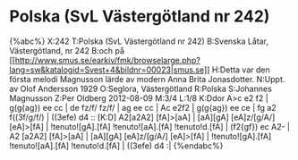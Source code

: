 # Polska (SvL Västergötland nr 242)

{%abc%}
X:242
T:Polska (SvL Västergötland nr 242)
B:Svenska Låtar, Västergötland, nr 242
B:och på [[http://www.smus.se/earkiv/fmk/browselarge.php?lang=sw&katalogid=Svest+4&bildnr=00023|smus.se]]
H:Detta var den första melodi Magnusson lärde av modern Anna Brita Jonasdotter.
N:Uppt. av Olof Andersson 1929
O:Seglora, Västergötland
R:Polska
S:Johannes Magnusson
Z:Per Oldberg 2012-08-09
M:3/4
L:1/8
K:Ddor
A>c e2 f2 | g(g{ag}) ee cc | de fz/f/ fz/f/ | ag ee cc | Ac e2f2 | 
g(g{ag}) ee ce | fg a2 f((3f/g/f/) | ((3efe) d4 :: [K:D] A2[a2A2] [fA]>[aA] | [aA][gA] [eA]z/[g/A/] [eA]>[fA] | 
!tenuto![gA].[fA] !tenuto![aA].[fA] !tenuto!d.[fA] | (f2{gf}) ec A2- | A2 [a2A2] [fA]>[aA] | [aA][gA] [eA]z/[g/A/] [eA]>[fA] | !tenuto![gA].[fA] !tenuto![aA].[fA] !tenuto!d.[fA] | ((3efe) d4 :| 
{%endabc%}
